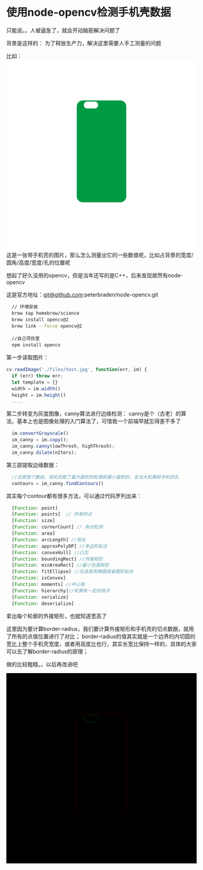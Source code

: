 # 使用node-opencv检测手机壳数据

只能说。。人被逼急了，就会开动脑筋解决问题了

背景是这样的：
为了释放生产力，解决这里需要人手工测量的问题

比如：
![avatar](/files/test.jpg)
这是一张带手机壳的图片，那么怎么测量出它的一些数值呢，比如占背景的宽度/圆角/高度/宽度/孔的位置呢

想起了好久没用的opencv，但是当年还写的是C++，后来发现居然有node-opencv 

这是官方地址：git@github.com:peterbraden/node-opencv.git

```bash
  // 环境安装
  brew tap homebrew/science
  brew install opencv@2
  brew link --force opencv@2
  
  //自己项目里
  npm install opencv
```
第一步读取图片：
```javascript
cv.readImage('./files/test.jpg', function(err, im) {
  if (err) throw err;
  let template = {}
  width = im.width()
  height = im.height()
  ....
```
第二步转变为灰度图像，canny算法进行边缘检测：
canny是个（古老）的算法，基本上也是图像处理的入门算法了，可惜我一个前端早就忘得差不多了
```javascript
  im.convertGrayscale()
  im_canny = im.copy();
  im_canny.canny(lowThresh, highThresh);
  im_canny.dilate(nIters);
```
第三部提取边缘数据：
```javascript
  //这里是个数组，投机的取了最大面积的轮廓和最小面积的，全当大轮廓和手机的孔
  contours = im_canny.findContours()
```
其实每个contour都有很多方法，可以通过代码罗列出来：
```javascript
  [Function: point]
  [Function: points]  // 所有的点
  [Function: size]
  [Function: cornerCount] // 角点检测
  [Function: area]
  [Function: arcLength] //周长
  [Function: approxPolyDP] //多边形拟合
  [Function: convexHull] //凸包
  [Function: boundingRect] //外接矩形
  [Function: minAreaRect] //最小包围矩形
  [Function: fitEllipse] //应该是用椭圆或者圆形拟合
  [Function: isConvex]
  [Function: moments] //中心矩
  [Function: hierarchy]//轮廓有一定的层次
  [Function: serialize]
  [Function: deserialize]
```
拿出每个轮廓的外接矩形，也就知道宽高了

这里因为要计算border-radius，我们要计算外接矩形和手机壳的切点数据，就用了所有的点值位置进行了对比；
border-radius的值其实就是一个边界的内切圆的宽比上整个手机壳宽度，或者用高度比也行，其实长宽比保持一样的，具体的大家可以去了解border-radius的原理；

做的比较粗糙。。以后再改进吧

![avatar](./tmp/detect-shapes.png)

